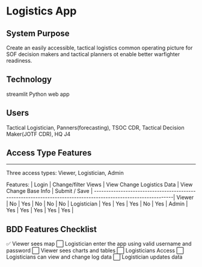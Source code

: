 # Logistics App

## System Purpose
Create an easily accessible, tactical logistics common operating picture
for SOF decision makers and tactical planners ot enable better warfighter readiness.

## Technology
streamlit Python web app

## Users
Tactical Logistician, Panners(forecasting), TSOC CDR,
Tactical Decision Maker(JOTF CDR), HQ J4

## Access Type Features
-------------
Three access types: Viewer, Logistician, Admin

Features:   | Login | Change/filter Views | View Change Logistics Data | View Change Base Info | Submit / Save |
---------------------------------------------------------------------------------------------------------------|
Viewer      |   No  |        Yes          |           No               |         No            |     No        |
Logistician |   Yes |        Yes          |           Yes              |         No            |     Yes       |
Admin       |   Yes |        Yes          |           Yes              |         Yes           |     Yes       |


## BDD Features Checklist
✅ Viewer sees map
⬜️ Logistician enter the app using valid username and password
⬜️ Viewer sees charts and tables
⬜️ Logisticians Access
⬜️ Logisticians can view and change log data
⬜️ Logistician updates data

